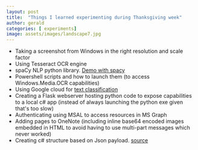 ```yaml
---
layout: post
title:  "Things I learned experimenting during Thanksgiving week"
author: gerald
categories: [ experiments]
image: assets/images/landscape7.jpg
---
```


- Taking a screenshot from Windows in the right resolution and scale factor
- Using Tesseract OCR engine
- spaCy NLP python library. [Demo with spacy](https://www.geeksforgeeks.org/python-named-entity-recognition-ner-using-spacy/)
- Powershell scripts and how to launch them (to access Windows.Media.OCR capabilities)
- Using Google cloud for [text classification](https://github.com/GoogleCloudPlatform/dotnet-docs-samples/tree/master/language/api/Analyze)
- Creating a Flask webserver hosting python code to expose capabilities to a local c# app (instead of always launching the python exe given that's too slow)
- Authenticating using MSAL to access resources in MS Graph
- Adding pages to OneNote (including inline base64 encoded images embedded in HTML to avoid having to use multi-part messages which never worked)
- Creating c# structure based on Json payload. [source](https://json2csharp.com/)

